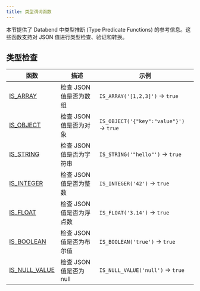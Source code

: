 ```yaml
---
title: 类型谓词函数
---
```


本节提供了 Databend 中类型推断 (Type Predicate Functions) 的参考信息。这些函数支持对 JSON 值进行类型检查、验证和转换。

## 类型检查

| 函数 | 描述 | 示例 |
|----------|-------------|---------|
| [IS_ARRAY](is-array) | 检查 JSON 值是否为数组 | `IS_ARRAY('[1,2,3]')` → `true` |
| [IS_OBJECT](is-object) | 检查 JSON 值是否为对象 | `IS_OBJECT('{"key":"value"}')` → `true` |
| [IS_STRING](is-string) | 检查 JSON 值是否为字符串 | `IS_STRING('"hello"')` → `true` |
| [IS_INTEGER](is-integer) | 检查 JSON 值是否为整数 | `IS_INTEGER('42')` → `true` |
| [IS_FLOAT](is-float) | 检查 JSON 值是否为浮点数 | `IS_FLOAT('3.14')` → `true` |
| [IS_BOOLEAN](is-boolean) | 检查 JSON 值是否为布尔值 | `IS_BOOLEAN('true')` → `true` |
| [IS_NULL_VALUE](is-null-value) | 检查 JSON 值是否为 null | `IS_NULL_VALUE('null')` → `true` |
